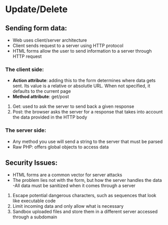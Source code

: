 # Update/Delete

## Sending form data:

- Web uses client/server architecture
- Client sends request to a server using HTTP protocol
- HTML forms allow the user to send information to a server through HTTP request

### The client side:

- **Action attribute**: adding this to the form determines where data gets sent. Its value is a relative or absolutle URL. When not specified, it defaults to the current page
- **Method attribute**: get/post
1. Get: used to ask the server to send back a given response
2. Post: the browser asks the server for a response that takes into account the data provided in the HTTP body

### The server side:

- Any method you use will send a string to the server that must be parsed
- Raw PHP: offers global objects to access data

## Security Issues:

- HTML forms are a common vector for server attacks
- The problem lies not with the form, but how the server handles the data
-All data must be sanitized when it comes through a server
1. Escape potential dangerous characters, such as sequences that look like executable code
2. Limit incoming data and only allow what is necessary
3. Sandbox uploaded files and store them in a different server accessed through a subdomain
